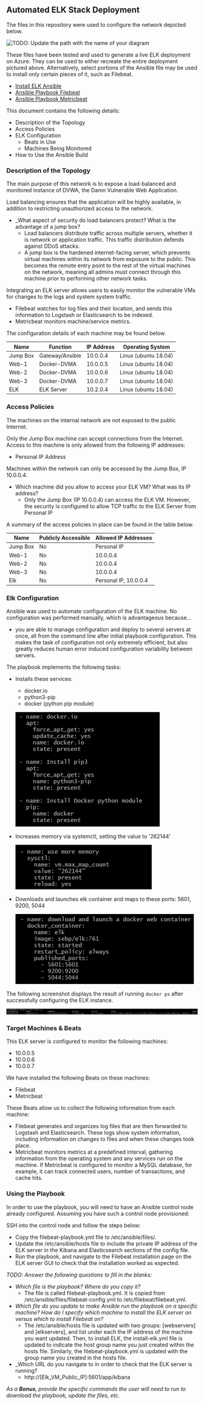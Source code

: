 ## Automated ELK Stack Deployment

The files in this repository were used to configure the network depicted below.

![TODO: Update the path with the name of your diagram](Images/diagram_filename.png)

These files have been tested and used to generate a live ELK deployment on Azure. They can be used to either recreate the entire deployment pictured above. Alternatively, select portions of the Ansible file may be used to install only certain pieces of it, such as Filebeat.

  - [Install ELK Ansible](install-elk.yml)
  - [Ansible Playbook Filebeat](filebeat-playbook.yml)
  - [Ansible Playbook Metricbeat](metricbeat-playbook.yml)

This document contains the following details:
- Description of the Topology
- Access Policies
- ELK Configuration
  - Beats in Use
  - Machines Being Monitored
- How to Use the Ansible Build


### Description of the Topology

The main purpose of this network is to expose a load-balanced and monitored instance of DVWA, the Damn Vulnerable Web Application.

Load balancing ensures that the application will be highly available, in addition to restricting unauthorized access to the network.
- _What aspect of security do load balancers protect? What is the advantage of a jump box?
	* Load balancers distribute traffic across multiple servers, whether it is network or application traffic. This traffic distribution defends against DDoS attacks.
	* A jump box is the hardened internet-facing server, which prevents virtual machines within its network from exposure to the public. This becomes the remote entry point to the rest of the virtual machines on the network, meaning all admins must connect through this machine prior to performing other network tasks. 

Integrating an ELK server allows users to easily monitor the vulnerable VMs for changes to the logs and system system traffic.
- Filebeat watches for log files and their location, and sends this information to Logstash or Elasticsearch to be indexed.
- Metricbeat monitors machine/service metrics.

The configuration details of each machine may be found below.

| Name     | Function | IP Address | Operating System |
|----------|----------|------------|------------------|
| Jump Box | Gateway/Ansible  | 10.0.0.4   | Linux (ubuntu 18.04)           |
| Web-1    | Docker-DVMA  | 10.0.0.5   | Linux (ubuntu 18.04)           |
| Web-2    | Docker-DVMA | 10.0.0.6   | Linux   (ubuntu 18.04)         |
| Web-3    | Docker-DVMA  | 10.0.0.7   | Linux   (ubuntu 18.04)         |
| ELK      |ELK Server    | 10.2.0.4   | Linux   (ubuntu 18.04)         |

### Access Policies

The machines on the internal network are not exposed to the public Internet. 

Only the Jump Box machine can accept connections from the Internet. Access to this machine is only allowed from the following IP addresses:
- Personal IP Address 

Machines within the network can only be accessed by the Jump Box, IP 10.0.0.4.
- Which machine did you allow to access your ELK VM? What was its IP address?
	* Only the Jump Box (IP 10.0.0.4) can access the ELK VM. However, the security is configured to allow TCP traffic to the ELK Server from Personal IP


A summary of the access policies in place can be found in the table below.

| Name     | Publicly Accessible | Allowed IP Addresses |
|----------|---------------------|----------------------|
| Jump Box | No                  | Personal IP          |
| Web-1    | No                  | 10.0.0.4             |
| Web-2    | No                  | 10.0.0.4             |
| Web-3    | No                  | 10.0.0.4             |
| Elk      | No                  | Personal IP, 10.0.0.4|

### Elk Configuration

Ansible was used to automate configuration of the ELK machine. No configuration was performed manually, which is advantageous because...
- you are able to manage configuration and deploy to several servers at once, all from the command line after initial playbook configuration. This makes the task of configuration not only extremely efficient, but also greatly reduces human error induced configuration variability between servers. 

The playbook implements the following tasks:

- Installs these services:
	* docker.io
	* python3-pip
	* docker (python pip module)
	
    ![ELK_Services](Images/ELK_Services.PNG)
- Increases memory via systemctl, setting the value to '262144'
	
    ![systemctl_memory](Images/systemctl_memory.PNG)
- Downloads and launches elk container and maps to these ports: 5601, 9200, 5044 
	
	![ELK-Ports](Images/ELK_Ports.PNG)

The following screenshot displays the result of running `docker ps` after successfully configuring the ELK instance.

![docker ps output](Images/docker_ps_output.PNG)

### Target Machines & Beats
This ELK server is configured to monitor the following machines:
- 10.0.0.5
- 10.0.0.6
- 10.0.0.7

We have installed the following Beats on these machines:
- Filebeat
- Metricbeat

These Beats allow us to collect the following information from each machine:
- Filebeat generates and organizes log files that are then forwarded to Logstash and Elasticsearch. These logs show system information, including information on changes to files and when these changes took place. 
- Metricbeat monitors metrics at a predefined interval, gathering information from the operating system and any services run on the machine. If Metricbeat is configured to monitor a MySQL database, for example, it can track connected users, number of transactions, and cache hits. 

### Using the Playbook
In order to use the playbook, you will need to have an Ansible control node already configured. Assuming you have such a control node provisioned: 

SSH into the control node and follow the steps below:
- Copy the filebeat-playbook.yml file to /etc/ansible/files/.
- Update the /etc/ansible/hosts file to include the private IP address of the ELK server in the Kibana and Elasticsearch sections of the config file. 
- Run the playbook, and navigate to the Filebeat installation page on the ELK server GUI to check that the installation worked as expected.

_TODO: Answer the following questions to fill in the blanks:_
- _Which file is the playbook? Where do you copy it?_
	* The file is called filebeat-playbook.yml. It is copied from /etc/ansible/files/filebeat-config.yml to /etc/filebeat/filebeat.yml.
- _Which file do you update to make Ansible run the playbook on a specific machine? How do I specify which machine to install the ELK server on versus which to install Filebeat on?_
	* The /etc/ansible/hosts file is updated with two groups: [webservers] and [elkservers], and list under each the IP address of the machine you want updated. Then, to install ELK, the install-elk.yml file is updated to indicate the host group name you just created within the hosts file. Similarly, the filebeat-playbook.yml is updated with the group name you created in the hosts file. 
- _Which URL do you navigate to in order to check that the ELK server is running?
	* http://[Elk_VM_Public_IP]:5601/app/kibana

_As a **Bonus**, provide the specific commands the user will need to run to download the playbook, update the files, etc._